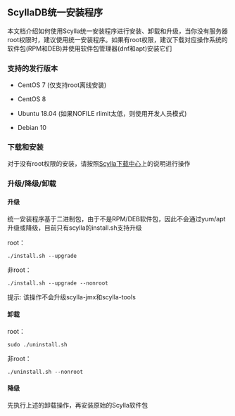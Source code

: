 ## ScyllaDB统一安装程序

本文档介绍如何使用Scylla统一安装程序进行安装、卸载和升级，当你没有服务器root权限时，建议使用统一安装程序。如果有root权限，建议下载对应操作系统的软件包(RPM和DEB)并使用软件包管理器(dnf和apt)安装它们

### 支持的发行版本

- CentOS 7 (仅支持root离线安装)

- CentOS 8

- Ubuntu 18.04 (如果NOFILE rlimit太低，则使用开发人员模式)

- Debian 10


### 下载和安装

对于没有root权限的安装，请按照[Scylla下载中心](https://www.scylladb.com/download/?platform=tar)上的说明进行操作

### 升级/降级/卸载

#### 升级

统一安装程序基于二进制包，由于不是RPM/DEB软件包，因此不会通过yum/apt升级或降级，目前只有scylla的install.sh支持升级

root：

```
./install.sh --upgrade
```

非root：

```
./install.sh --upgrade --nonroot
```

提示: 该操作不会升级scylla-jmx和scylla-tools

#### 卸载

root：

```
sudo ./uninstall.sh
```

非root：

```
./uninstall.sh --nonroot
```

#### 降级

先执行上述的卸载操作，再安装原始的Scylla软件包